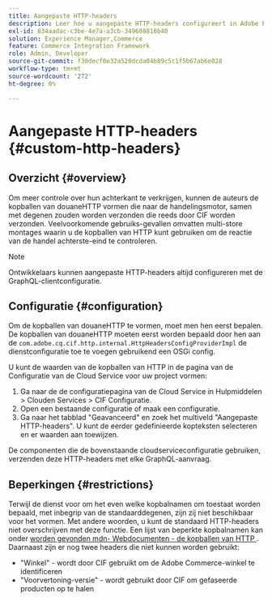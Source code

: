 ```yaml
---
title: Aangepaste HTTP-headers
description: Leer hoe u aangepaste HTTP-headers configureert in Adobe Experience Manager Commerce.
exl-id: 834aadac-c3be-4e7a-a3cb-349608810b40
solution: Experience Manager,Commerce
feature: Commerce Integration Framework
role: Admin, Developer
source-git-commit: f30decf0e32a520dcda04b89c5c1f5b67ab6e028
workflow-type: tm+mt
source-wordcount: '272'
ht-degree: 0%

---
```


# Aangepaste HTTP-headers {#custom-http-headers}

## Overzicht {#overview}

Om meer controle over hun achterkant te verkrijgen, kunnen de auteurs de kopballen van douaneHTTP vormen die naar de handelingsmotor, samen met degenen zouden worden verzonden die reeds door CIF worden verzonden. Veelvoorkomende gebruiks-gevallen omvatten multi-store montages waarin u de kopballen van HTTP kunt gebruiken om de reactie van de handel achterste-eind te controleren.

>[!NOTE]
>
>Ontwikkelaars kunnen aangepaste HTTP-headers altijd configureren met de GraphQL-clientconfiguratie.
>

## Configuratie {#configuration}

Om de kopballen van douaneHTTP te vormen, moet men hen eerst bepalen. De kopballen van douaneHTTP moeten eerst worden bepaald door hen aan de `com.adobe.cq.cif.http.internal.HttpHeadersConfigProviderImpl` de dienstconfiguratie toe te voegen gebruikend een OSGi config.

U kunt de waarden van de kopballen van HTTP in de pagina van de Configuratie van de Cloud Service voor uw project vormen:

1. Ga naar de de configuratiepagina van de Cloud Service in Hulpmiddelen > Clouden Services > CIF Configuratie.
1. Open een bestaande configuratie of maak een configuratie.
1. Ga naar het tabblad &quot;Geavanceerd&quot; en zoek het multiveld &quot;Aangepaste HTTP-headers&quot;. U kunt de eerder gedefinieerde kopteksten selecteren en er waarden aan toewijzen.

De componenten die de bovenstaande cloudserviceconfiguratie gebruiken, verzenden deze HTTP-headers met elke GraphQL-aanvraag.

## Beperkingen {#restrictions}

Terwijl de dienst voor om het even welke kopbalnamen om toestaat worden bepaald, met inbegrip van de standaarddegenen, zijn zij niet beschikbaar voor het vormen. Met andere woorden, u kunt de standaard HTTP-headers niet overschrijven met deze functie. Een lijst van beperkte kopbalnamen kan onder [ worden gevonden mdn- Webdocumenten - de kopballen van HTTP ](https://developer.mozilla.org/en-US/docs/Web/HTTP/Headers). Daarnaast zijn er nog twee headers die niet kunnen worden gebruikt:

* &quot;Winkel&quot; - wordt door CIF gebruikt om de Adobe Commerce-winkel te identificeren
* &quot;Voorvertoning-versie&quot; - wordt gebruikt door CIF om gefaseerde producten op te halen
